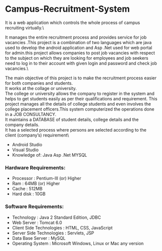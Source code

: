 # Campus-Recruitment-System
It is a web application which controls the whole process of campus recruiting virtually.\

It manages the entire recruitment process and provides service for job vacancies .This project is a combination of two languages which are java used to develop the android application and Asp .Net used for web portal for admin.this project allows companies to post job vacancies with respect to the subject on which they are looking for employees and job seekers need to log in to their account with given login and password and check job vacancies.\

The main objective of this project is to make the recruitment process easier for both companies and students.\
It works at the collage or university.\
The college or university allows the company to register in the system and helps to get students easily as per their qualifications and requirement.
This project manages all the details of college students and even involves the college placement officers.This system computerized the operations done in a JOB CONSULTANCY.\
It maintains a DATABASE of student details, college details and the company details.\
It has a selected process where persons are selected according to the client (company’s) requirement\

* Android Studio
* Visual Studio
* Knowledge of: Java
                Asp .Net
                MYSQL 
              
### Hardware Requirements:
* Processor			: 	Pentium-III (or) Higher
* Ram				:	64MB (or) Higher
* Cache				: 	512MB
* Hard disk			: 	10GB

### Software Requirements:

* Technology			: 	Java 2 Standard Edition, JDBC
* Web Server			: 	Tomcat 6.0
* Client Side Technologies	: 	HTML, CSS, JavaScript
* Server Side Technologies	:	Servlets, JSP
* Data Base Server		:	MySQL
* Operating System		:	Microsoft Windows, Linux or Mac any version



